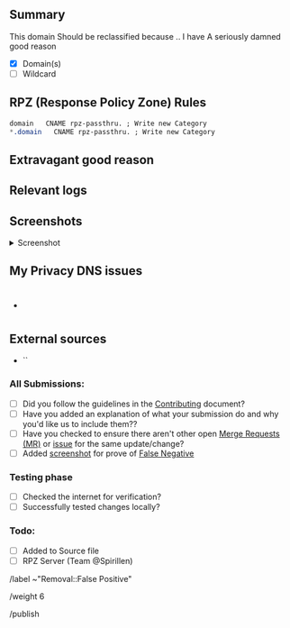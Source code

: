 ## Summary
<!--
Note: If you're a website owner that has been specifically targeted, fix
the site before reporting. Remove all revolving ad servers, popup ads,
adblock counter and other spyware scripts etc. Only then will this
request be reviewed.

Screenshot is required within the <details> pane. Leave a blank line before
and after the image link

Summarize the reason encountered precisely, and keep any domains in
back ticks `(`)` -->

This domain Should be reclassified because .. I have A seriously damned good
reason

- [X] Domain(s)
- [ ] Wildcard

## RPZ (Response Policy Zone) Rules

```css
domain   CNAME rpz-passthru. ; Write new Category
*.domain   CNAME rpz-passthru. ; Write new Category
```

## Extravagant good reason
<!-- required -->
<!-- Try to convince the team of why this domain should be added to the
whitelist -->

## Relevant logs
<!-- Paste any relevant logs - please use code blocks (```) to format
console output, logs, and code as it's very hard to read otherwise. -->

## Screenshots
<!-- required -->
<details><Summary>Screenshot</summary>



</details>

## My Privacy DNS issues
- #

## External sources
<!-- If you found this domain on another issueboard -->
- ``

### All Submissions:
- [ ] Did you follow the guidelines in the [Contributing](CONTRIBUTING.md)
	  document?
- [ ] Have you added an explanation of what your submission do and why you'd
	  like us to include them??
- [ ] Have you checked to ensure there aren't other open
      [Merge Requests (MR)][MR] or [issue] for the same update/change?
- [ ] Added [screenshot] for prove of [False Negative][FN]

### Testing phase
  - [ ] Checked the internet for verification?
  - [ ] Successfully tested changes locally?

### Todo:
  - [ ] Added to Source file
  - [ ] RPZ Server  (Team \@Spirillen)

[FN]: https://mypdns.org/MypDNS/support/-/wikis/False-Negative "About False Positive"
[hosts]: https://mypdns.org/mypdns/support/-/wikis/dns/DnsHosts "Hosts files a outdated blacklist format"
[issue]: https://mypdns.org/my-privacy-dns/matrix/-/issues "My Privacy DNS Domain records"
[mpdrf]: https://mypdns.org/my-privacy-dns/matrix/ "My Privacy DNS RPZ Firewall Filter"
[MR]: https://mypdns.org/my-privacy-dns/matrix/-/merge_requests "My Privacy DNS Merge Requests"
[Pi-hole]: https://mypdns.org/my-privacy-dns/matrix/-/blob/master/source/porn_filters/README.md#pi-hole "What is Pi-hole and it limitations"
[screenshot]: https://mypdns.org/MypDNS/support/-/wikis/Screenshot "What is a screenshot"

/label ~"Removal::False Positive"

/weight 6

/publish
